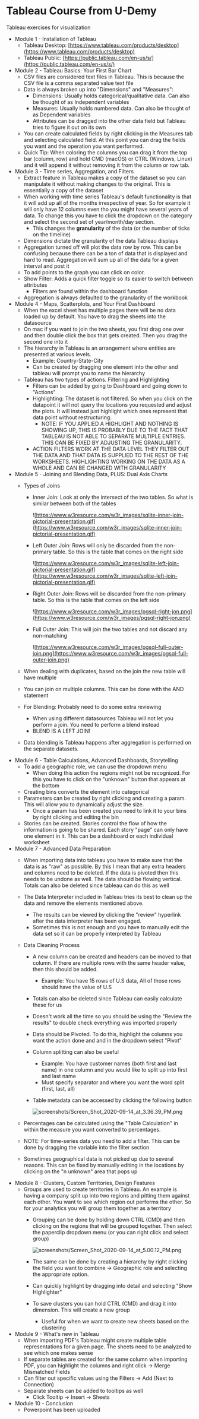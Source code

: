 # Tableau Course from U-Demy
Tableau exercises for visualization 
- Module 1 - Installation of Tableau
    - Tableau Desktop: [https://www.tableau.com/products/desktop](https://www.tableau.com/products/desktop)
    - Tableau Public: [https://public.tableau.com/en-us/s/](https://public.tableau.com/en-us/s/)
- Module 2 - Tableau Basics: Your First Bar Chart
    - CSV files are considered text files in Tableau. This is because the CSV file is a comma separated value text file
    - Data is always broken up into "Dimensions" and "Measures":
        - Dimensions: Usually holds categorical/qualitative data. Can also be thought of as Independent variables
        - Measures: Usually holds numbered data. Can also be thought of as Dependent variables
        - Attributes can be dragged into the other data field but Tableau tries to figure it out on its own
    - You can create calculated fields by right clicking in the Measures tab and selecting calculated field. At this point you can drag the fields you want and the operation you want performed.
    - Quick Tip: When coloring the columns you can drag it from the top bar (column, row) and hold CMD (macOS) or CTRL (Windows, Linux) and it will append it without removing it from the column or row tab.
- Module 3 - Time series, Aggregation, and Filters
    - Extract feature in Tableau makes a copy of the dataset so you can manipulate it without making changes to the original. This is essentially a copy of the dataset
    - When working with time series Tableau's default functionality is that it will add up all of the months irrespective of year. So for example it will only have 12 columns even tho you might have several years of data. To change this you have to click the dropdown on the category and select the second set of year/month/day section.
        - This changes the **granularity** of the data (or the number of ticks on the timeline)
    - Dimensions dictate the granularity of the data Tableau displays
    - Aggregation turned off will plot the data row by row. This can be confusing because there can be a ton of data that is displayed and hard to read. Aggregation will sum up all of the data for a given interval and post it
    - To add points to the graph you can click on color.
    - Show Filter: Adds a quick filter toggle so its easier to switch between attributes
        - Filters are found within the dashboard function
    - Aggregation is always defaulted to the granularity of the workbook
- Module 4 - Maps, Scatterplots, and Your First Dashboard
    - When the excel sheet has multiple pages there will be no data loaded up by default. You have to drag the sheets into the datasource
    - On mac if you want to join the two sheets, you first drag one over and then double click the box that gets created. Then you drag the second one into it
    - The hierarchy in Tableau is an arrangement where entities are presented at various levels.
        - Example: Country-State-City
        - Can be created by dragging one element into the other and tableau will prompt you to name the hierarchy
    - Tableau has two types of actions. Filtering and Highlighting
        - Filters can be added by going to Dashboard and going down to "Actions"
        - Highlighting: The dataset is not filtered. So when you click on the datapoint it will not query the locations you requested and adjust the plots. It will instead just highlight which ones represent that data point without restructuring.
            - NOTE: IF YOU APPLIED A HIGHLIGHT AND NOTHING IS SHOWING UP, THIS IS PROBABLY DUE TO THE FACT THAT TABLEAU IS NOT ABLE TO SEPARATE MULTIPLE ENTRIES. THIS CAN BE FIXED BY ADJUSTING THE GRANULARITY.
        - ACTION FILTERS WORK AT THE DATA LEVEL THEY FILTER OUT THE DATA AND THAT DATA IS SUPPLIED TO THE REST OF THE WORKSHEETS. HIGHLIGHTING WORKING ON THE DATA AS A WHOLE AND CAN BE CHANGED WITH GRANULARITY
- Module 5 - Joining and Blending Data, PLUS: Dual Axis Charts
    - Types of Joins
        - Inner Join: Look at only the intersect of the two tables. So what is similar between both of the tables

            ![https://www.w3resource.com/w3r_images/sqlite-inner-join-pictorial-presentation.gif](https://www.w3resource.com/w3r_images/sqlite-inner-join-pictorial-presentation.gif)

        - Left Outer Join: Rows will only be discarded from the non-primary table. So this is the table that comes on the right side

            ![https://www.w3resource.com/w3r_images/sqlite-left-join-pictorial-presentation.gif](https://www.w3resource.com/w3r_images/sqlite-left-join-pictorial-presentation.gif)

        - Right Outer Join: Rows will be discarded from the non-primary table. So this is the table that comes on the left side

            ![https://www.w3resource.com/w3r_images/pgsql-right-jon.png](https://www.w3resource.com/w3r_images/pgsql-right-jon.png)

        - Full Outer Join: This will join the two tables and not discard any non-matching

            ![https://www.w3resource.com/w3r_images/pgsql-full-outer-join.png](https://www.w3resource.com/w3r_images/pgsql-full-outer-join.png)

    - When dealing with duplicates, based on the join the new table will have multiple
    - You can join on multiple columns. This can be done with the AND statement
    - For Blending: Probably need to do some extra reviewing
        - When using different datasources Tableau will not let you perform a join. You need to perform a blend instead
        - BLEND IS A LEFT JOIN!
    - Data blending is Tableau happens after aggregation is performed on the separate datasets.
- Module 6 - Table Calculations, Advanced Dashboards, Storytelling
    - To add a geographic role, we can use the dropdown menu
        - When doing this action the regions might not be recognized. For this you have to click on the "unknown" button that appears at the bottom
    - Creating bins converts the element into categorical
    - Parameters can be created by right clicking and creating a param. This will allow you to dynamically adjust the size.
        - Once a param has been created you need to link it to your bins by right clicking and editing the bin
    - Stories can be created. Stories control the flow of how the information is going to be shared. Each story "page" can only have one element in it. This can be a dashboard or each individual worksheet
- Module 7 - Advanced Data Preparation
    - When importing data into tableau you have to make sure that the data is as "raw" as possible. By this I mean that any extra headers and columns need to be deleted. If the data is pivoted then this needs to be undone as well. The data should be flowing vertical. Totals can also be deleted since tableau can do this as well
    - The Data Interpreter included in Tableau tries its best to clean up the data and remove the elements mentioned above.
        - The results can be viewed by clicking the "review" hyperlink after the data interpreter has been engaged.
        - Sometimes this is not enough and you have to manually edit the data set so it can be properly interpreted by Tableau
    - Data Cleaning Process
        - A new column can be created and headers can be moved to that column. If there are multiple rows with the same header value, then this should be added.
            - Example: You have 15 rows of U.S data, All of those rows should have the value of U.S
        - Totals can also be deleted since Tableau can easily calculate these for us
        - Doesn't work all the time so you should be using the "Review the results" to double check everything was imported properly
        - Data should be Pivoted. To do this, highlight the columns you want the action done and and in the dropdown select "Pivot"
        - Column splitting can also be useful
            - Example: You have customer names (both first and last name) in one column and you would like to split up into first and last name
            - Must specify separator and where you want the word split (first, last, all)
        - Table metadata can be accessed by clicking the following button

            ![screenshots/Screen_Shot_2020-09-14_at_3.36.39_PM.png](screenshots/Screen_Shot_2020-09-14_at_3.36.39_PM.png)

    - Percentages can be calculated using the "Table Calculation" in within the measure you want converted to percentages.
    - NOTE: For time-series data you need to add a filter. This can be done by dragging the variable into the filter section
    - Sometimes geographical data is not picked up due to several reasons. This can be fixed by manually editing in the locations by clicking on the "n unknown" area that pops up
- Module 8 - Clusters, Custom Territories, Design Features
    - Groups are used to create territories in Tableau. An example is having a company split up into two regions and pitting them against each other. You want to see which region out performs the other. So for your analytics you will group them together as a territory
        - Grouping can be done by holding down CTRL (CMD) and then clicking on the regions that will be grouped together. Then select the paperclip dropdown menu (or you can right click and select group)

            ![screenshots/Screen_Shot_2020-09-14_at_5.00.12_PM.png](screenshots/Screen_Shot_2020-09-14_at_5.00.12_PM.png)

        - The same can be done by creating a hierarchy by right clicking the field you want to combine → Geographic role and selecting the appropriate option.
        - Can quickly highlight by dragging into detail and selecting "Show Highlighter"
        - To save clusters you can hold CTRL (CMD) and drag it into dimension. This will create a new group
            - Useful for when we want to create new sheets based on the clustering
- Module 9 - What's new in Tableau
    - When importing PDF's Tableau might create multiple table representations for a given page. The sheets need to be analyzed to see which one makes sense
    - If separate tables are created for the same column when importing PDF, you can highlight the columns and right click → Merge Mismatched Fields
    - Can filter out specific values using the Filters → Add (Next to Connection)
    - Separate sheets can be added to tooltips as well
        - Click Tooltip → Insert → Sheets
- Module 10 - Conclusion
    - Powerpoint has been uploaded